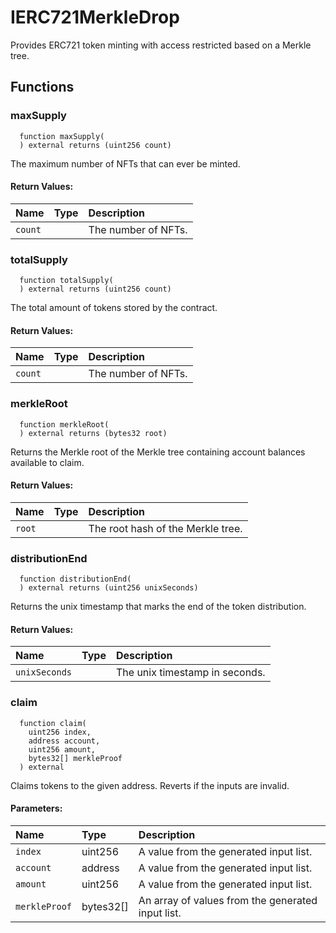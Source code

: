 # IERC721MerkleDrop

Provides ERC721 token minting with access restricted based on a Merkle tree.

## Functions

### maxSupply

```solidity
  function maxSupply(
  ) external returns (uint256 count)
```

The maximum number of NFTs that can ever be minted.

#### Return Values:

| Name    | Type | Description         |
| :------ | :--- | :------------------ |
| `count` |      | The number of NFTs. |

### totalSupply

```solidity
  function totalSupply(
  ) external returns (uint256 count)
```

The total amount of tokens stored by the contract.

#### Return Values:

| Name    | Type | Description         |
| :------ | :--- | :------------------ |
| `count` |      | The number of NFTs. |

### merkleRoot

```solidity
  function merkleRoot(
  ) external returns (bytes32 root)
```

Returns the Merkle root of the Merkle tree containing account balances available to claim.

#### Return Values:

| Name   | Type | Description                       |
| :----- | :--- | :-------------------------------- |
| `root` |      | The root hash of the Merkle tree. |

### distributionEnd

```solidity
  function distributionEnd(
  ) external returns (uint256 unixSeconds)
```

Returns the unix timestamp that marks the end of the token distribution.

#### Return Values:

| Name          | Type | Description                    |
| :------------ | :--- | :----------------------------- |
| `unixSeconds` |      | The unix timestamp in seconds. |

### claim

```solidity
  function claim(
    uint256 index,
    address account,
    uint256 amount,
    bytes32[] merkleProof
  ) external
```

Claims tokens to the given address. Reverts if the inputs are invalid.

#### Parameters:

| Name          | Type      | Description                                       |
| :------------ | :-------- | :------------------------------------------------ |
| `index`       | uint256   | A value from the generated input list.            |
| `account`     | address   | A value from the generated input list.            |
| `amount`      | uint256   | A value from the generated input list.            |
| `merkleProof` | bytes32[] | An array of values from the generated input list. |

